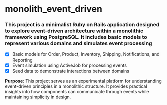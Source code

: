 # monolith_event_driven

### This project is a minimalist Ruby on Rails application designed to explore event-driven architecture within a monolithic framework using PostgreSQL. It includes basic models to represent various domains and simulates event processing

- [x] Basic models for Order, Product, Inventory, Shipping, Notifications, and Reporting
- [x] Event simulation using ActiveJob for processing events
- [x] Seed data to demonstrate interactions between domains

**Purpose**: This project serves as an experimental platform for understanding event-driven principles in a monolithic structure. It provides practical insights into how components can communicate through events while maintaining simplicity in design.
